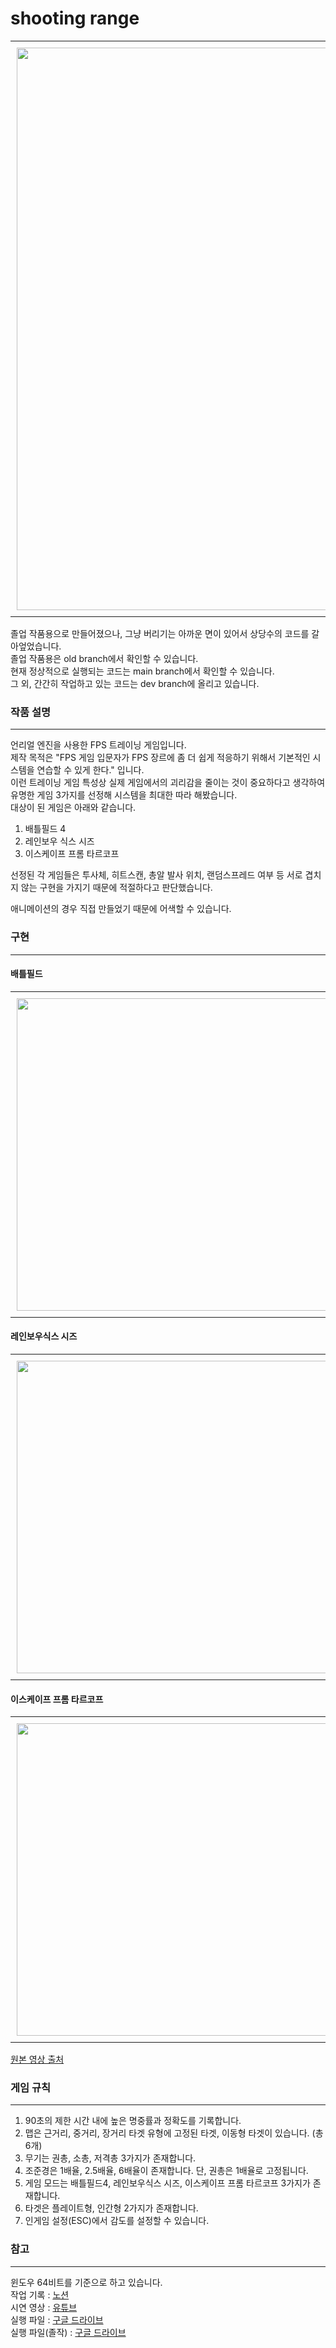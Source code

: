 # shooting range
<div id="image-table"> <!-- 요약 -->
    <table>
	    <tr>
    	    <td style="padding:10px">
        	    <img src="https://github.com/SkyLakeARIS/shooting-range/blob/dev/gifs/shooting-range_summary.gif" width="900"/>
      	  </td>
        </tr>
    </table>
</div>
    
 졸업 작품용으로 만들어졌으나, 그냥 버리기는 아까운 면이 있어서 상당수의 코드를 갈아엎었습니다.     
졸업 작품용은 old branch에서 확인할 수 있습니다.    
현재 정상적으로 실행되는 코드는 main branch에서 확인할 수 있습니다.    
그 외, 간간히 작업하고 있는 코드는 dev branch에 올리고 있습니다.    
         
 ### 작품 설명     
 ---
 언리얼 엔진을 사용한 FPS 트레이닝 게임입니다.    
제작 목적은 "FPS 게임 입문자가 FPS 장르에 좀 더 쉽게 적응하기 위해서 기본적인 시스템을 연습할 수 있게 한다." 
    입니다.       
이런 트레이닝 게임 특성상 실제 게임에서의 괴리감을 줄이는 것이 중요하다고 생각하여      
유명한 게임 3가지를 선정해 시스템을 최대한 따라 해봤습니다.        
대상이 된 게임은 아래와 같습니다.    
  1. 배틀필드 4     
  2. 레인보우 식스 시즈     
  3. 이스케이프 프롬 타르코프     
      
선정된 각 게임들은 투사체, 히트스캔, 총알 발사 위치, 랜덤스프레드 여부 등 서로 겹치지 않는 구현을 가지기 때문에 적절하다고 판단했습니다.      

애니메이션의 경우 직접 만들었기 때문에 어색할 수 있습니다.          
   

### 구현
---    
#### 배틀필드    
<div id="image-table"> <!--배틀필드 -->
    <table>
	    <tr>
         <!-- 원본 -->
    	    <td style="padding:10px">
        	    <img src="https://github.com/SkyLakeARIS/shooting-range/blob/main/gifs/shooting-range_bf%20original.gif" width="500"/>
      	    </td>
          <!-- 구현 -->
            <td style="padding:10px">
            	<img src="https://github.com/SkyLakeARIS/shooting-range/blob/main/gifs/shooting-range_bf%20implementation.gif" width="500"/>
            </td>
        </tr>
    </table>
</div>


#### 레인보우식스 시즈
<div id="image-table"> <!--레인보우식스 -->
    <table>
	    <tr>
         <!-- 원본 -->
    	    <td style="padding:10px">
        	    <img src="https://github.com/SkyLakeARIS/shooting-range/blob/main/gifs/shooting-range_r6%20original.gif" width="500"/>
      	    </td>
          <!-- 구현 -->
            <td style="padding:10px">
            	<img src="https://github.com/SkyLakeARIS/shooting-range/blob/main/gifs/shooting-range_r6%20implementation.gif" width="500"/>
            </td>
        </tr>
    </table>
</div>

#### 이스케이프 프롬 타르코프
<div id="image-table"> <!--타르코프 -->
    <table>
	    <tr>
         <!-- 원본 -->
    	    <td style="padding:10px">
        	    <img src="https://github.com/SkyLakeARIS/shooting-range/blob/main/gifs/shooting-range_tarkov%20original.gif" width="500"/>
      	    </td>
          <!-- 구현 -->
            <td style="padding:10px">
            	<img src="https://github.com/SkyLakeARIS/shooting-range/blob/main/gifs/shooting-range_tarkov%20implementation.gif" width="500"/>
            </td>
        </tr>
    </table>
</div>

[원본 영상 출처](http://youtube.com/watch?t=227&v=IBG44eHL2xg&feature=youtu.be&ab_channel=SirHansVaderEN)    

### 게임 규칙
---    
 1. 90초의 제한 시간 내에 높은 명중률과 정확도를 기록합니다.    
 2. 맵은 근거리, 중거리, 장거리 타겟 유형에 고정된 타겟, 이동형 타겟이 있습니다. (총 6개)      
 3. 무기는 권총, 소총, 저격총 3가지가 존재합니다.    
 4. 조준경은 1배율, 2.5배율, 6배율이 존재합니다. 단, 권총은 1배율로 고정됩니다.   
 5. 게임 모드는 배틀필드4, 레인보우식스 시즈, 이스케이프 프롬 타르코프 3가지가 존재합니다.      
 6. 타겟은 플레이트형, 인간형 2가지가 존재합니다.    
 7. 인게임 설정(ESC)에서 감도를 설정할 수 있습니다.   


  ### 참고
  ---     
  윈도우 64비트를 기준으로 하고 있습니다.         
작업 기록 : [노션](https://skylakearis.notion.site/shooting-range-de1a42e83c1c4ab2b5650aeaecad6ea2)     
시연 영상 : [유튜브](https://youtu.be/zujnafqtzek)        
실행 파일 : [구글 드라이브](https://drive.google.com/file/d/12ix8i4Nq4FSzWUAIyZiHRLR5q88buyeV/view?usp=sharing)      
실행 파일(졸작) : [구글 드라이브](https://drive.google.com/file/d/17ltXn8je2Ny-4dfKRjk5yN_gmczoCYsO/view?usp=sharing)      
